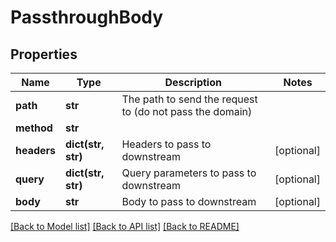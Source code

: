 # PassthroughBody

## Properties
Name | Type | Description | Notes
------------ | ------------- | ------------- | -------------
**path** | **str** | The path to send the request to (do not pass the domain) | 
**method** | **str** |  | 
**headers** | **dict(str, str)** | Headers to pass to downstream | [optional] 
**query** | **dict(str, str)** | Query parameters to pass to downstream | [optional] 
**body** | **str** | Body to pass to downstream | [optional] 

[[Back to Model list]](../README.md#documentation-for-models) [[Back to API list]](../README.md#documentation-for-api-endpoints) [[Back to README]](../README.md)

